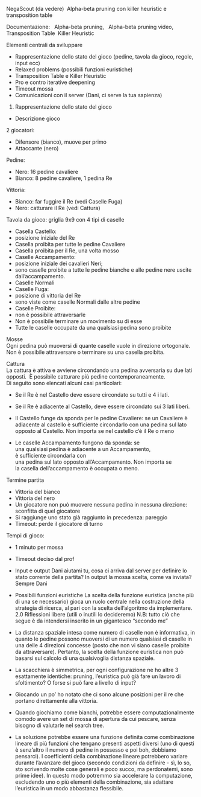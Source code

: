 NegaScout (da vedere) 
Alpha-beta pruning con killer heuristic e transposition table 

Documentazione:  
Alpha-beta pruning,  
Alpha-beta pruning video,  
Transposition Table 
Killer Heuristic 

Elementi centrali da sviluppare 
-	Rappresentazione dello stato del gioco (pedine, tavola da gioco, regole,  input ecc) 
-	Relaxed problems (possibili funzioni euristiche) 
-	Transposition Table e Killer Heuristic 
-	Pro e contro iterative deepening 
-	Timeout mossa 
-	Comunicazioni con il server (Dani, ci serve la tua sapienza) 
 
1) Rappresentazione dello stato del gioco 

-	Descrizione gioco 

2 giocatori: 
-	Difensore (bianco), muove per primo
-	Attaccante (nero)

Pedine:   
-	Nero: 16 pedine cavaliere 
-	Bianco: 8 pedine cavaliere, 1 pedina Re 

Vittoria: 
-	Bianco: far fuggire il Re (vedi Caselle Fuga) 
-	Nero: catturare il Re (vedi Cattura) 



Tavola da gioco: griglia 9x9 con 4 tipi di caselle 
-	Casella Castello:  
-	posizione iniziale del Re 
-	Casella proibita per tutte le pedine Cavaliere 
-	Casella proibita per il Re, una volta mosso 
-	Caselle Accampamento:  
-	posizione iniziale dei cavalieri Neri;  
-	sono caselle proibite a tutte le pedine bianche e alle pedine nere uscite dall’accampamento. 
-	Caselle Normali 
-	Caselle Fuga:  
-	posizione di vittoria del Re 
-	sono viste come caselle Normali dalle altre pedine 
-	Caselle Proibite:  
-	non è possibile attraversarle  
-	Non è possibile terminare un movimento su di esse 
-	Tutte le caselle occupate da una qualsiasi pedina sono proibite 








Mosse 
Ogni pedina può muoversi di quante caselle vuole in direzione ortogonale.
Non è possibile attraversare o terminare su una casella proibita. 








Cattura 
La cattura è attiva e avviene circondando una pedina avversaria su due lati opposti. 
È possibile catturare più pedine contemporaneamente. 
Di seguito sono elencati alcuni casi particolari: 

-	Se il Re è nel Castello deve essere circondato su tutti e 4 i lati. 

-	Se il Re è adiacente al Castello, deve essere circondato sui 3 lati liberi. 

-	Il Castello funge da sponda per le pedine Cavaliere: se un Cavaliere è adiacente al castello è sufficiente circondarlo con una pedina sul lato opposto al Castello. Non importa se nel castello c’è il Re o meno

-	Le caselle Accampamento fungono da sponda: se una qualsiasi pedina è adiacente a un Accampamento, è sufficiente circondarla con una pedina sul lato opposto all’Accampamento. Non importa se la casella dell’accampamento è occupata o meno. 

Termine partita
-	Vittoria del bianco
-	Vittoria del nero
-	Un giocatore non può muovere nessuna pedina in nessuna direzione: sconfitta di quel giocatore
-	Si raggiunge uno stato già raggiunto in precedenza: pareggio
-	Timeout: perde il giocatore di turno

Tempi di gioco:
-	1 minuto per mossa
-	Timeout deciso dal prof

-	Input e output
Dani aiutami tu, cosa ci arriva dal server per definire lo stato corrente della partita?
In output la mossa scelta, come va inviata? Sempre Dani



-	Possibili funzioni euristiche
La scelta della funzione euristica (anche più di una se necessario) gioca un ruolo centrale nella costruzione della strategia di ricerca, al pari con la scelta dell’algoritmo da implementare.
2.0 Riflessioni libere (utili o inutili lo decideremo)
N.B: tutto ciò che segue è da intendersi inserito in un gigantesco “secondo me”
-	La distanza spaziale intesa come numero di caselle non è informativa, in quanto le pedine possono muoversi di un numero qualsiasi di caselle in una delle 4 direzioni concesse (posto che non vi siano caselle proibite da attraversare). Pertanto, la scelta della funzione euristica non può basarsi sul calcolo di una qualsivoglia distanza spaziale.
-	La scacchiera è simmetrica, per ogni configurazione ne ho altre 3 esattamente identiche: pruning, l’euristica può già fare un lavoro di sfoltimento? O forse si può fare a livello di input?
-	Giocando un po’ ho notato che ci sono alcune posizioni per il re che portano direttamente alla vittoria.
-	Quando giochiamo come bianchi, potrebbe essere computazionalmente comodo avere un set di mossa di apertura  da cui pescare, senza bisogno di valutarle nel search tree.
-	La soluzione potrebbe essere una funzione definita come combinazione lineare di più funzioni che tengano presenti aspetti diversi (uno di questi è senz’altro il numero di pedine in possesso e poi boh, dobbiamo pensarci). I coefficienti della combinazione lineare potrebbero variare durante l’avanzare del gioco (secondo condizioni da definire - sì, lo so, sto scrivendo molte cose generali e poco succo, ma perdonatemi, sono prime idee). In questo modo potremmo sia accelerare la computazione, escludendo uno o più elementi della combinazione, sia adattare l’euristica in un modo abbastanza flessibile.
